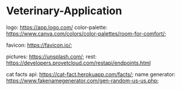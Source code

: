# Veterinary-Application

logo: https://app.logo.com/
color-palette: https://www.canva.com/colors/color-palettes/room-for-comfort/;

favicon: https://favicon.io/;

pictures: https://unsplash.com/;
rest: https://developers.provetcloud.com/restapi/endpoints.html

cat facts api: https://cat-fact.herokuapp.com/facts/;
name generator: https://www.fakenamegenerator.com/gen-random-us-us.php;